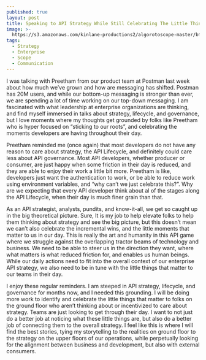 ```yaml
---
published: true
layout: post
title: Speaking to API Strategy While Still Celebrating The Little Things That Matter
image: >-
  https://s3.amazonaws.com/kinlane-productions2/algorotoscope-master/bf-skinner-old-piano-paris-hospital.jpg
tags:
  - Strategy
  - Enterprise
  - Scope
  - Communication
---
```

I was talking with Preetham from our product team at Postman last week about how much we’ve grown and how are messaging has shifted. Postman has 20M users, and while our bottom-up messaging is stronger than ever, we are spending a lot of time working on our top-down messaging. I am fascinated with what leadership at enterprise organizations are thinking, and find myself immersed in talks about strategy, lifecycle, and governance, but I love moments where my thoughts get grounded by folks like Preetham who is hyper focused on “sticking to our roots”, and celebrating the moments developers are having throughout their day.

Preetham reminded me (once again) that most developers do not have any reason to care about strategy, the API Lifecycle, and definitely could care less about API governance. Most API developers, whether producer or consumer, are just happy when some friction in their day is reduced, and they are able to enjoy their work a little bit more. Preetham is like, developers just want the authentication to work, or be able to reduce work using environment variables, and “why can’t we just celebrate this?”. Why are we expecting that every API developer think about al of the stages along the API Lifecycle, when their day is much finer grain than that.

As an API strategist, analysts, pundits, and know-it-all, we get so caught up in the big theoretical picture. Sure, It is my job to help elevate folks to help them thinking about strategy and see the big picture, but this doesn’t mean we can’t also celebrate the incremental wins, and the little moments that matter to us in our day. This is really the art and humanity in this API game where we struggle against the overlapping tractor beams of technology and business. We need to be able to steer us in the direction they want, where what matters is what reduced friction for, and enables us human beings. While our daily actions need to fit into the overall context of our enterprise API strategy, we also need to be in tune with the little things that matter to our teams in their day.

I enjoy these regular reminders. I am steeped in API strategy, lifecycle, and governance for months now, and I needed this grounding. I will be doing more work to identify and celebrate the little things that matter to folks on the ground floor who aren’t thinking about or incentivized to care about strategy. Teams are just looking to get through their day. I want to not just do a better job at noticing what these little things are, but also do a better job of connecting them to the overall strategy. I feel like this is where I will find the best stories, tying my storytelling to the realities on ground floor to the strategy on the upper floors of our operations, while perpetually looking for the alignment between business and development, but also with external consumers.


